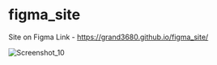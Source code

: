 # figma_site
Site on Figma
Link - https://grand3680.github.io/figma_site/

![Screenshot_10](https://github.com/grand3680/figma_site/assets/84720129/992c9997-554c-4867-8e6a-cf39fdfa99a2)
